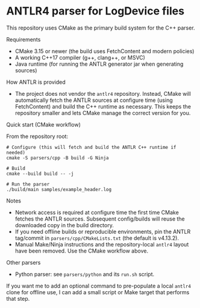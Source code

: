 # ANTLR4 parser for LogDevice files

This repository uses CMake as the primary build system for the C++ parser.

Requirements
- CMake 3.15 or newer (the build uses FetchContent and modern policies)
- A working C++17 compiler (g++, clang++, or MSVC)
- Java runtime (for running the ANTLR generator jar when generating sources)

How ANTLR is provided
- The project does not vendor the `antlr4` repository. Instead, CMake will
	automatically fetch the ANTLR sources at configure time (using FetchContent)
	and build the C++ runtime as necessary. This keeps the repository smaller
	and lets CMake manage the correct version for you.

Quick start (CMake workflow)

From the repository root:

```fish
# Configure (this will fetch and build the ANTLR C++ runtime if needed)
cmake -S parsers/cpp -B build -G Ninja

# Build
cmake --build build -- -j

# Run the parser
./build/main samples/example_header.log
```

Notes
- Network access is required at configure time the first time CMake fetches
	the ANTLR sources. Subsequent config/builds will reuse the downloaded copy
	in the build directory.
- If you need offline builds or reproducible environments, pin the ANTLR
	tag/commit in `parsers/cpp/CMakeLists.txt` (the default is v4.13.2).
- Manual Make/Ninja instructions and the repository-local `antlr4` layout have
	been removed. Use the CMake workflow above.

Other parsers
- Python parser: see `parsers/python` and its `run.sh` script.

If you want me to add an optional command to pre-populate a local `antlr4`
clone for offline use, I can add a small script or Make target that performs
that step.